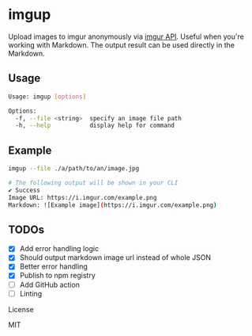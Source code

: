# imgup

Upload images to imgur anonymously via [imgur API](https://apidocs.imgur.com/). Useful when you're working with Markdown. The output result can be used directly in the Markdown.

## Usage

```sh
Usage: imgup [options]

Options:
  -f, --file <string>  specify an image file path
  -h, --help           display help for command
```

## Example

```sh
imgup --file ./a/path/to/an/image.jpg

# The following output will be shown in your CLI
✔ Success
Image URL: https://i.imgur.com/example.png
Markdown: ![Example image](https://i.imgur.com/example.png)
```

## TODOs

- [x] Add error handling logic
- [x] Should output markdown image url instead of whole JSON
- [x] Better error handling
- [x] Publish to npm registry
- [ ] Add GitHub action
- [ ] Linting

License

MIT
